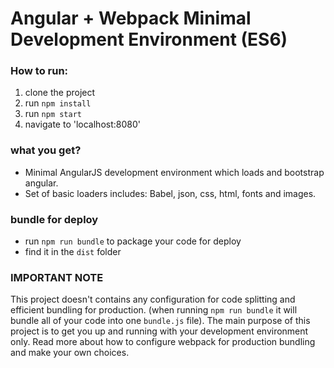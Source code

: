 # Angular + Webpack Minimal Development Environment (ES6)

### How to run:
1. clone the project
2. run `npm install`
3. run `npm start`
4. navigate to 'localhost:8080'

### what you get?
- Minimal AngularJS development environment which
  loads and bootstrap angular.
- Set of basic loaders includes: Babel, json, css, html, fonts and images.  

### bundle for deploy
- run `npm run bundle` to package your code for deploy
- find it in the `dist` folder

### IMPORTANT NOTE
This project doesn't contains any configuration for code splitting and efficient bundling
for production. (when running `npm run bundle` it will bundle all of your code into one `bundle.js` file).
The main purpose of this project is to get you up and running with your development environment only.
Read more about how to configure webpack for production bundling and make your own choices.  
